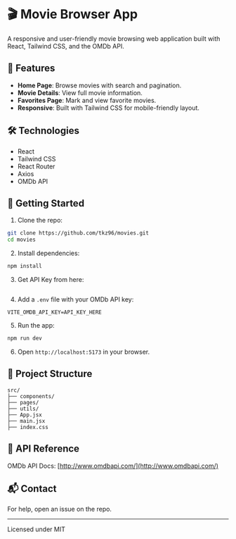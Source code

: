 # 🎬 Movie Browser App

A responsive and user-friendly movie browsing web application built with React, Tailwind CSS, and the OMDb API.

## 🚀 Features

- **Home Page**: Browse movies with search and pagination.
- **Movie Details**: View full movie information.
- **Favorites Page**: Mark and view favorite movies.
- **Responsive**: Built with Tailwind CSS for mobile-friendly layout.

## 🛠️ Technologies

- React
- Tailwind CSS
- React Router
- Axios
- OMDb API

## 🧪 Getting Started

1. Clone the repo:

```bash
git clone https://github.com/tkz96/movies.git
cd movies
```

2. Install dependencies:

```bash
npm install
```

3. Get API Key from here:

```https://www.omdbapi.com/apikey.aspx
```

4. Add a `.env` file with your OMDb API key:

```env
VITE_OMDB_API_KEY=API_KEY_HERE
```

5. Run the app:

```bash
npm run dev
```

6. Open `http://localhost:5173` in your browser.

## 📁 Project Structure

```
src/
├── components/
├── pages/
├── utils/
├── App.jsx
├── main.jsx
├── index.css
```

## 🔑 API Reference

OMDb API Docs: [http://www.omdbapi.com/](http://www.omdbapi.com/)

## 📬 Contact

For help, open an issue on the repo.

---

Licensed under MIT
